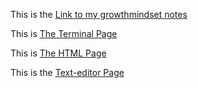 This is the [Link to my growthmindset notes](/Users/erhodess3/projects/Reading-notes/Growthmindset.md)

This is [The Terminal Page](/Users/erhodess3/projects/Reading-notes/Terminal.md)

This is [The HTML Page](/Users/erhodess3/projects/Reading-notes/HTML.md)

This is the [Text-editor Page](/Users/erhodess3/projects/Reading-notes/Text-editor.md)
